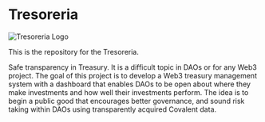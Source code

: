 # Tresoreria
![Tresoreria Logo](https://user-images.githubusercontent.com/42658482/152188371-1e329fa5-0832-45b7-81b3-06dfff3b2aaa.png)

This is the repository for the Tresoreria. 

Safe transparency in Treasury. It is a difficult topic in DAOs or for any Web3 project. The goal of this project is to develop a Web3 treasury management system with a dashboard that enables DAOs to be open about where they make investments and how well their investments perform. The idea is to begin a public good that encourages better governance, 
and sound risk taking within DAOs using transparently acquired Covalent data. 

